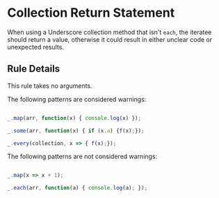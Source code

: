 # Collection Return Statement

When using a Underscore collection method that isn't `each`, the iteratee should return a value, otherwise it could result in either unclear code or unexpected results.

## Rule Details

This rule takes no arguments.

The following patterns are considered warnings:

```js

_.map(arr, function(x) { console.log(x) });

_.some(arr, function(x) { if (x.a) {f(x);});

_.every(collection, x => { f(x);});

```

The following patterns are not considered warnings:

```js

_.map(x => x + 1);

_.each(arr, function(a) { console.log(a); });
 
```
